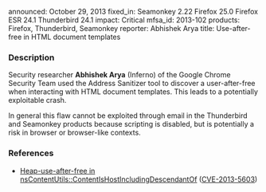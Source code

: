announced: October 29, 2013
fixed_in: Seamonkey 2.22
          Firefox 25.0
          Firefox ESR 24.1
          Thunderbird 24.1
impact: Critical
mfsa_id: 2013-102
products: Firefox, Thunderbird, Seamonkey
reporter: Abhishek Arya
title: Use-after-free in HTML document templates

<h3>Description</h3>

<p>Security researcher <strong>Abhishek Arya</strong> (Inferno) of the Google
Chrome Security Team used the Address Sanitizer tool to discover a
user-after-free when interacting with HTML document templates. This leads to a
potentially exploitable crash.
</p>

<p class="note">In general this flaw cannot be exploited through email in the
Thunderbird and Seamonkey products because scripting is disabled, but is
potentially a risk in browser or browser-like contexts.</p>

<h3>References</h3>

<ul>
  <li><a href="https://bugzilla.mozilla.org/show_bug.cgi?id=916404">
       Heap-use-after-free in
nsContentUtils::ContentIsHostIncludingDescendantOf</a> (<a href="http://cve.mitre.org/cgi-bin/cvename.cgi?name=CVE-2013-5603" class="ex-ref">CVE-2013-5603</a>)</li>
</ul>



